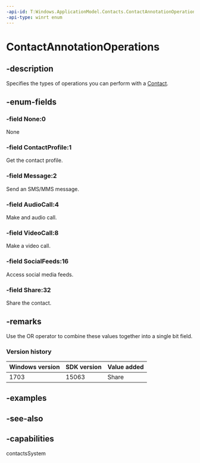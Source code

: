 ```yaml
---
-api-id: T:Windows.ApplicationModel.Contacts.ContactAnnotationOperations
-api-type: winrt enum
---
```


<!-- Enumeration syntax
public enum Windows.ApplicationModel.Contacts.ContactAnnotationOperations : uint
-->

# ContactAnnotationOperations

## -description
Specifies the types of operations you can perform with a [Contact](contact.md).

## -enum-fields
### -field None:0
None

### -field ContactProfile:1
Get the contact profile.

### -field Message:2
Send an SMS/MMS message.

### -field AudioCall:4
Make and audio call.

### -field VideoCall:8
Make a video call.

### -field SocialFeeds:16
Access social media feeds.

### -field Share:32
Share the contact.

## -remarks
Use the OR operator to combine these values together into a single bit field.

### Version history

| Windows version | SDK version | Value added |
| -- | -- | -- |
| 1703 | 15063 | Share |

## -examples

## -see-also

## -capabilities
contactsSystem
